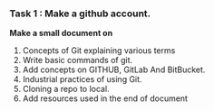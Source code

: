 ### Task 1 : Make a github account. 

  **Make a small document on**

  1. Concepts of Git explaining various terms 
  2. Write basic commands of git. 
  3. Add concepts on GITHUB, GitLab And BitBucket. 
  4. Industrial practices of using Git. 
  5. Cloning a repo to local.
  6. Add resources used in the end of document 
